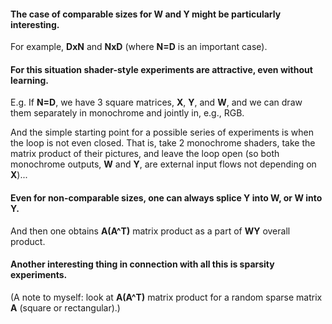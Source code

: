 #### The case of comparable sizes for **W** and **Y** might be particularly interesting.

For example, **DxN** and **NxD** (where **N=D** is an important case).

#### For this situation shader-style experiments are attractive, even without learning.

E.g. If **N=D**, we have 3 square matrices, **X**, **Y**, and **W**, and we can draw them separately in monochrome and jointly in, e.g., RGB.

And the simple starting point for a possible series of experiments is when the loop is not even closed.
That is, take 2 monochrome shaders, take the matrix product of their pictures, and leave the loop open
(so both monochrome outputs, **W** and **Y**, are external input flows not depending on **X**)...

#### Even for non-comparable sizes, one can always splice **Y** into **W**, or **W** into **Y**.

And then one obtains **A(A^T)** matrix product as a part of **WY** overall product.

#### Another interesting thing in connection with all this is sparsity experiments. 

(A note to myself: look at **A(A^T)** matrix product for a random sparse matrix **A** (square or rectangular).)
